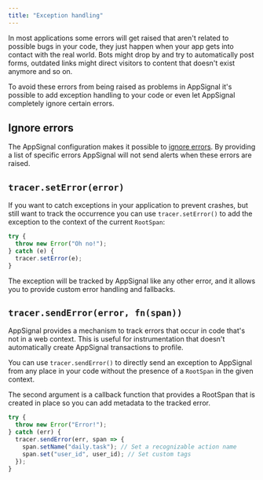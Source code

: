 ```yaml
---
title: "Exception handling"
---
```


In most applications some errors will get raised that aren't related to possible bugs in your code, they just happen when your app gets into contact with the real world. Bots might drop by and try to automatically post forms, outdated links might direct visitors to content that doesn't exist anymore and so on.

To avoid these errors from being raised as problems in AppSignal it's possible to add exception handling to your code or even let AppSignal completely ignore certain errors.

## Ignore errors

The AppSignal configuration makes it possible to [ignore errors](/nodejs/configuration/ignore-errors.html). By providing a list of specific errors AppSignal will not send alerts when these errors are raised.

## `tracer.setError(error)`

If you want to catch exceptions in your application to prevent crashes, but still want to track the occurrence you can use `tracer.setError()` to add the exception to the context of the current `RootSpan`:

```js
try {
  throw new Error("Oh no!");
} catch (e) {
  tracer.setError(e);
}
```

The exception will be tracked by AppSignal like any other error, and it allows you to provide custom error handling and fallbacks.

## `tracer.sendError(error, fn(span))`

AppSignal provides a mechanism to track errors that occur in code that's not in a web context. This is useful for instrumentation that doesn't automatically
create AppSignal transactions to profile.

You can use `tracer.sendError()` to directly send an exception to AppSignal from any place in your code without the presence of a `RootSpan` in the given context.

The second argument is a callback function that provides a RootSpan that is created in place so you can add metadata to the tracked error.

```js
try {
  throw new Error("Error!");
} catch (err) {
  tracer.sendError(err, span => {
    span.setName("daily.task"); // Set a recognizable action name
    span.set("user_id", user_id); // Set custom tags
  });
}
```
